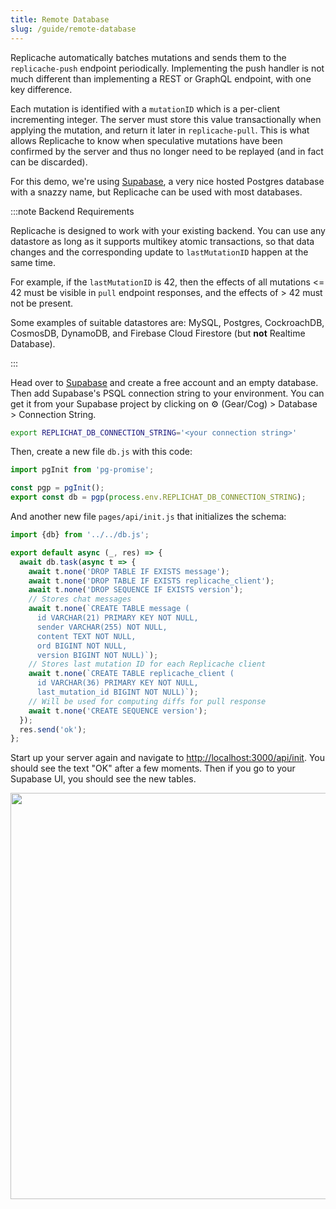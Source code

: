```yaml
---
title: Remote Database
slug: /guide/remote-database
---
```


Replicache automatically batches mutations and sends them to the `replicache-push` endpoint periodically. Implementing the push handler is not much different than implementing a REST or GraphQL endpoint, with one key difference.

Each mutation is identified with a `mutationID` which is a per-client incrementing integer. The server must store this value transactionally when applying the mutation, and return it later in `replicache-pull`. This is what allows Replicache to know when speculative mutations have been confirmed by the server and thus no longer need to be replayed (and in fact can be discarded).

For this demo, we're using [Supabase](https://supabase.io), a very nice hosted Postgres database with a snazzy name, but Replicache can be used with most databases.

:::note Backend Requirements

Replicache is designed to work with your existing backend. You can use any datastore as long as it supports multikey atomic transactions, so that data changes and the corresponding update to `lastMutationID` happen at the same time.

For example, if the `lastMutationID` is 42, then the effects of all mutations <= 42 must be visible in `pull` endpoint responses, and the effects of > 42 must not be present.

Some examples of suitable datastores are:  MySQL, Postgres, CockroachDB, CosmosDB, DynamoDB, and Firebase Cloud Firestore (but **not** Realtime Database).

:::

Head over to [Supabase](https://supabase.io) and create a free account and an empty database. Then add Supabase's PSQL connection string to your environment. You can get it from your Supabase project by clicking on ⚙️ (Gear/Cog) > Database > Connection String.

```bash
export REPLICHAT_DB_CONNECTION_STRING='<your connection string>'
```

Then, create a new file `db.js` with this code:

```js
import pgInit from 'pg-promise';

const pgp = pgInit();
export const db = pgp(process.env.REPLICHAT_DB_CONNECTION_STRING);
```

And another new file `pages/api/init.js` that initializes the schema:

```js
import {db} from '../../db.js';

export default async (_, res) => {
  await db.task(async t => {
    await t.none('DROP TABLE IF EXISTS message');
    await t.none('DROP TABLE IF EXISTS replicache_client');
    await t.none('DROP SEQUENCE IF EXISTS version');
    // Stores chat messages
    await t.none(`CREATE TABLE message (
      id VARCHAR(21) PRIMARY KEY NOT NULL,
      sender VARCHAR(255) NOT NULL,
      content TEXT NOT NULL,
      ord BIGINT NOT NULL,
      version BIGINT NOT NULL)`);
    // Stores last mutation ID for each Replicache client
    await t.none(`CREATE TABLE replicache_client (
      id VARCHAR(36) PRIMARY KEY NOT NULL,
      last_mutation_id BIGINT NOT NULL)`);
    // Will be used for computing diffs for pull response
    await t.none('CREATE SEQUENCE version');
  });
  res.send('ok');
};
```

Start up your server again and navigate to [http://localhost:3000/api/init](http://localhost:3000/api/init). You should see the text "OK" after a few moments. Then if you go to your Supabase UI, you should see the new tables.

<p class="text--center">
  <img src="/img/setup/schema-init.webp" width="650"/>
</p>
